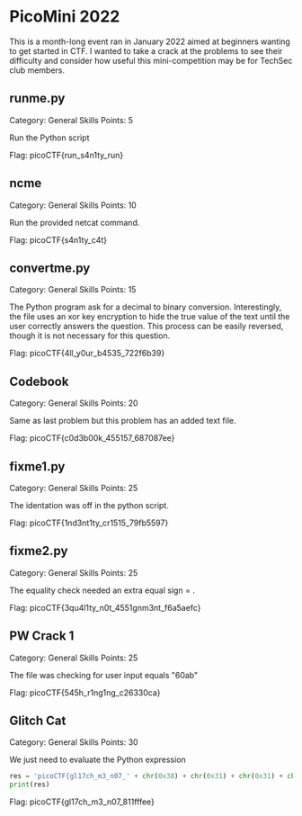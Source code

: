# PicoMini 2022

This is a month-long event ran in January 2022 aimed at beginners wanting to get started in CTF. I wanted to take a crack at the problems to see their difficulty and consider how useful this mini-competition may be for TechSec club members.

## runme.py

Category: General Skills
Points: 5

Run the Python script

Flag: picoCTF{run_s4n1ty_run}

## ncme

Category: General Skills
Points: 10

Run the provided netcat command.

Flag: picoCTF{s4n1ty_c4t}

## convertme.py

Category: General Skills
Points: 15

The Python program ask for a decimal to binary conversion. Interestingly, the file uses an xor key encryption to hide the true value of the text until the user correctly answers the question. This process can be easily reversed, though it is not necessary for this question.

Flag: picoCTF{4ll_y0ur_b4535_722f6b39}

## Codebook

Category: General Skills
Points: 20

Same as last problem but this problem has an added text file.

Flag: picoCTF{c0d3b00k_455157_687087ee}

## fixme1.py

Category: General Skills
Points: 25

The identation was off in the python script.

Flag: picoCTF{1nd3nt1ty_cr1515_79fb5597}

## fixme2.py

Category: General Skills
Points: 25

The equality check needed an extra equal sign = .

Flag: picoCTF{3qu4l1ty_n0t_4551gnm3nt_f6a5aefc}

## PW Crack 1

Category: General Skills
Points: 25

The file was checking for user input equals "60ab"

Flag: picoCTF{545h_r1ng1ng_c26330ca}

## Glitch Cat

Category: General Skills
Points: 30

We just need to evaluate the Python expression

~~~py
res = 'picoCTF{gl17ch_m3_n07_' + chr(0x38) + chr(0x31) + chr(0x31) + chr(0x66) + chr(0x66) + chr(0x66) + chr(0x65) + chr(0x65) + '}'
print(res)
~~~

Flag: picoCTF{gl17ch_m3_n07_811fffee}


